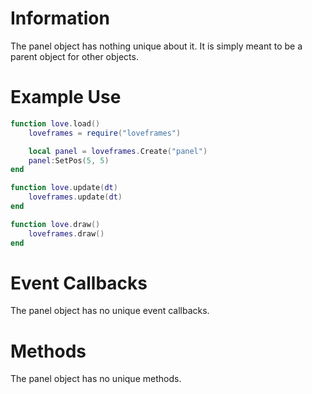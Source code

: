 # Information

The panel object has nothing unique about it. It is simply meant to be a parent object for other objects.

# Example Use

```lua
function love.load()
    loveframes = require("loveframes")

    local panel = loveframes.Create("panel")
    panel:SetPos(5, 5)
end

function love.update(dt)
    loveframes.update(dt)
end

function love.draw()
    loveframes.draw()
end
```

# Event Callbacks

The panel object has no unique event callbacks.

# Methods
The panel object has no unique methods.